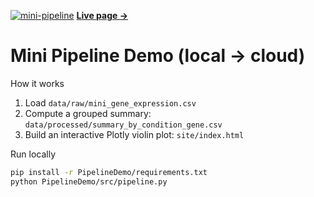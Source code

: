[![mini-pipeline](https://github.com/niisaban/Biomedical-Interactive-Visuals/actions/workflows/mini-pipeline.yml/badge.svg)](https://github.com/niisaban/Biomedical-Interactive-Visuals/actions/workflows/mini-pipeline.yml)
[**Live page →**](https://niisaban.github.io/Biomedical-Interactive-Visuals/PipelineDemo/site/)

# Mini Pipeline Demo (local → cloud)

How it works
1. Load `data/raw/mini_gene_expression.csv`
2. Compute a grouped summary: `data/processed/summary_by_condition_gene.csv`
3. Build an interactive Plotly violin plot: `site/index.html`

Run locally
```bash
pip install -r PipelineDemo/requirements.txt
python PipelineDemo/src/pipeline.py

